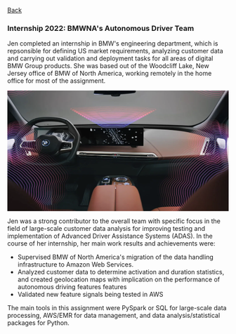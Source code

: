 [Back](https://zenjen-devs.github.io)

### Internship 2022: BMWNA's Autonomous Driver Team

Jen completed an internship in BMW's engineering department, which is repsonsible for defining US market requirements, analyzing customer data and carrying out validation and deployment tasks for all areas of digital BMW Group products. She was based out of the Woodcliff Lake, New Jersey office of BMW of North America, working remotely in the home office for most of the assignment. 

<p align="center">
<img align="center" src="images/bmw-ix-adas.png?raw=true" height="275" width="575"/>
  </p>

Jen was a strong contributor to the overall team with specific focus in the field of large-scale customer data analysis for improving testing and implementation of Advanced Driver Assistance Systems (ADAS). In the course of her internship, her main work results and achievements were:

- Supervised BMW of North America's migration of the data handling infrastructure to Amazon Web Services.
- Analyzed customer data to determine activation and duration statistics, and created geolocation maps with implication on the performance of autonomous driving features features
- Validated new feature signals being tested in AWS

The main tools in this assignment were PySpark or SQL for large-scale data processing, AWS/EMR for data management, and data analysis/statistical packages for Python.



